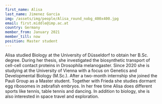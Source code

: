 ```yaml
---
first_name: Alisa  
last_name: Jimenez Garcia
img: /assets/img/people/Alisa_round_nobg_400x400.jpg
email: first.middle@imp.ac.at
country: Germany
member_from: January 2021
member_till: now
position: Master student
---
```

Alisa studied Biology at the University of Düsseldorf to obtain her B.Sc. degree. During her thesis, she investigated the biosynthetic transport of cell-cell contact proteins in Drosophila melanogaster. Since 2020 she is studying at the University of Vienna with a focus on Genetics and Developmental Biology (M.Sc.). After a two-month internship she joined the Pauli Group as a Master student. Together with Frieda she studies dormant egg ribosomes in zebrafish embryos. In her free time Alisa does different sports like tennis, table tennis and dancing. In addition to biology, she is also interested in space travel and exploration.
